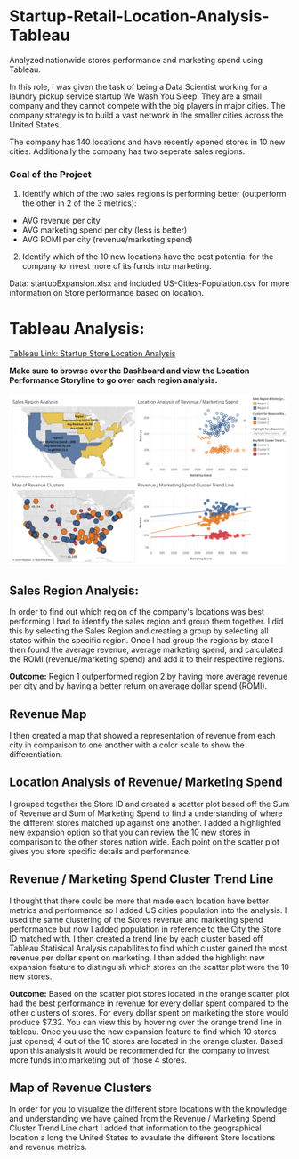 # Startup-Retail-Location-Analysis-Tableau
Analyzed nationwide stores performance and marketing spend using Tableau. 

In this role, I was given the task of being a Data Scientist working for a laundry pickup service startup We Wash You Sleep. They are a small company and they cannot compete with the big players in major cities. The company strategy is to build a vast network in the smaller cities across the United States. 

The company has 140 locations and have recently opened stores in 10 new cities. Additionally the company has two seperate sales regions. 

### Goal of the Project 
1. Identify which of the two sales regions is performing better (outperform the other in 2 of the 3 metrics): 
  - AVG revenue per city 
  - AVG marketing spend per city (less is better) 
  - AVG ROMI per city (revenue/marketing spend) 
  
2. Identify which of the 10 new locations have the best potential for the company to invest more of its funds into marketing. 

Data: startupExpansion.xlsx and included US-Cities-Population.csv for more information on Store performance based on location. 


# Tableau Analysis: 
[Tableau Link: Startup Store Location Analysis](https://public.tableau.com/profile/alex2874#!/vizhome/StartupLocationPerformanceAnalysis/StartupLocationAnalysis)

**Make sure to browse over the Dashboard and view the Location Performance Storyline to go over each region analysis.**
\
\
![](https://github.com/alexgamboa1/Startup-Location-Analysis-Tableau/blob/master/Company-Data/Dashboard-screenshot.png)


## Sales Region Analysis: 
In order to find out which region of the company's locations was best performing I had to identify the sales region and group them together. I did this by selecting the Sales Region and creating a group by selecting all states within the specific region. Once I had group the regions by state I then found the average revenue, average marketing spend, and calculated the ROMI (revenue/marketing spend) and add it to their respective regions. 

**Outcome:** Region 1 outperformed region 2 by having more average revenue per city and by having a better return on average dollar spend (ROMI). 

## Revenue Map
I then created a map that showed a representation of revenue from each city in comparison to one another with a color scale to show the differentiation. 

## Location Analysis of Revenue/ Marketing Spend 
I grouped together the Store ID and created a scatter plot based off the Sum of Revenue and Sum of Marketing Spend to find a understanding of where the different stores matched up against one another. I added a highlighted new expansion option so that you can review the 10 new stores in comparison to the other stores nation wide. Each point on the scatter plot gives you store specific details and performance. 

## Revenue / Marketing Spend Cluster Trend Line 
I thought that there could be more that made each location have better metrics and performance so I added US cities population into the analysis. I used the same clustering of the Stores revenue and marketing spend performance but now I added population in reference to the City the Store ID matched with. I then created a trend line by each cluster based off Tableau Statisical Analysis capabilites to find which cluster gained the most revenue per dollar spent on marketing. I then added the highlight new expansion feature to distinguish which stores on the scatter plot were the 10 new stores. 

**Outcome:** Based on the scatter plot stores located in the orange scatter plot had the best performance in revenue for every dollar spent compared to the other clusters of stores. For every dollar spent on marketing the store would produce $7.32. You can view this by hovering over the orange trend line in tableau. Once you use the new expansion feature to find which 10 stores just opened; 4 out of the 10 stores are located in the orange cluster. Based upon this analysis it would be recommended for the company to invest more funds into marketing out of those 4 stores. 

## Map of Revenue Clusters
In order for you to visualize the different store locations with the knowledge and understanding we have gained from the Revenue / Marketing Spend Cluster Trend Line chart I added that information to the geographical location a long the United States to evaulate the different Store locations and revenue metrics. 







